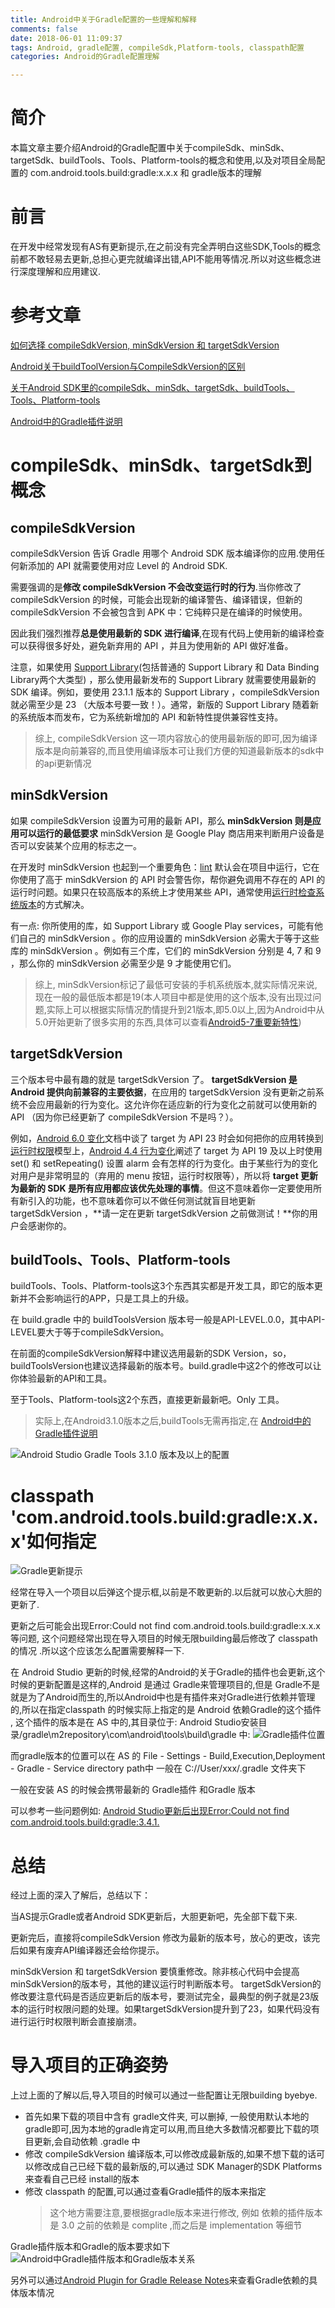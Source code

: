 ```yaml
---
title: Android中关于Gradle配置的一些理解和解释
comments: false
date: 2018-06-01 11:09:37
tags: Android, gradle配置, compileSdk,Platform-tools, classpath配置
categories: Android的Gradle配置理解

---
```


# 简介 #

本篇文章主要介绍Android的Gradle配置中关于compileSdk、minSdk、targetSdk、buildTools、Tools、Platform-tools的概念和使用,以及对项目全局配置的 com.android.tools.build:gradle:x.x.x 和 gradle版本的理解

<!-- more -->

# 前言 #

在开发中经常发现有AS有更新提示,在之前没有完全弄明白这些SDK,Tools的概念前都不敢轻易去更新,总担心更完就编译出错,API不能用等情况.所以对这些概念进行深度理解和应用建议.

# 参考文章 #

[如何选择 compileSdkVersion, minSdkVersion 和 targetSdkVersion](https://chinagdg.org/2016/01/picking-your-compilesdkversion-minsdkversion-targetsdkversion/ "如何选择 compileSdkVersion, minSdkVersion 和 targetSdkVersion")

[Android关于buildToolVersion与CompileSdkVersion的区别](https://blog.csdn.net/mooreliu/article/details/47167473)

[关于Android SDK里的compileSdk、minSdk、targetSdk、buildTools、Tools、Platform-tools](https://www.jianshu.com/p/ff3aa298e21b)

[Android中的Gradle插件说明](https://developer.android.com/studio/releases/gradle-plugin#revisions)

# compileSdk、minSdk、targetSdk到概念 #

## compileSdkVersion ##

compileSdkVersion 告诉 Gradle 用哪个 Android SDK 版本编译你的应用.使用任何新添加的 API 就需要使用对应 Level 的 Android SDK.

需要强调的是**修改 compileSdkVersion 不会改变运行时的行为**.当你修改了 compileSdkVersion 的时候，可能会出现新的编译警告、编译错误，但新的 compileSdkVersion 不会被包含到 APK 中：它纯粹只是在编译的时候使用。

因此我们强烈推荐**总是使用最新的 SDK 进行编译**,在现有代码上使用新的编译检查可以获得很多好处，避免新弃用的 API ，并且为使用新的 API 做好准备。

注意，如果使用 [Support Library](https://developer.android.com/topic/libraries/)(包括普通的 Support Library 和 Data Binding Library两个大类型) ，那么使用最新发布的 Support Library 就需要使用最新的 SDK 编译。例如，要使用 23.1.1 版本的 Support Library ，compileSdkVersion 就必需至少是 23 （大版本号要一致！）。通常，新版的 Support Library 随着新的系统版本而发布，它为系统新增加的 API 和新特性提供兼容性支持。

>综上, compileSdkVersion 这一项内容放心的使用最新版的即可,因为编译版本是向前兼容的,而且使用编译版本可让我们方便的知道最新版本的sdk中的api更新情况

## minSdkVersion ##

如果 compileSdkVersion 设置为可用的最新 API，那么 **minSdkVersion 则是应用可以运行的最低要求** minSdkVersion 是 Google Play 商店用来判断用户设备是否可以安装某个应用的标志之一。

在开发时 minSdkVersion 也起到一个重要角色：[lint](https://developer.android.com/studio/write/lint?utm_campaign=adp_series_sdkversion_010616) 默认会在项目中运行，它在你使用了高于 minSdkVersion 的 API 时会警告你，帮你避免调用不存在的 API 的运行时问题。如果只在较高版本的系统上才使用某些 API，通常使用[运行时检查系统版本](https://developer.android.com/training/basics/supporting-devices/platforms?utm_campaign=adp_series_sdkversion_010616)的方式解决。

有一点: 你所使用的库，如 Support Library 或 Google Play services，可能有他们自己的 minSdkVersion 。你的应用设置的 minSdkVersion 必需大于等于这些库的 minSdkVersion 。例如有三个库，它们的 minSdkVersion 分别是 4, 7 和 9 ，那么你的 minSdkVersion 必需至少是 9 才能使用它们。

>综上, minSdkVersion标记了最低可安装的手机系统版本,就实际情况来说,现在一般的最低版本都是19(本人项目中都是使用的这个版本,没有出现过问题,实际上可以根据实际情况酌情提升到21版本,即5.0以上,因为Android中从5.0开始更新了很多实用的东西,具体可以查看[Android5-7重要新特性](https://zhaozehui.cn/2018/05/21/Android5-7%E9%87%8D%E8%A6%81%E6%96%B0%E7%89%B9%E6%80%A7/))

## targetSdkVersion ##

三个版本号中最有趣的就是 targetSdkVersion 了。 **targetSdkVersion 是 Android 提供向前兼容的主要依据**，在应用的 targetSdkVersion 没有更新之前系统不会应用最新的行为变化。这允许你在适应新的行为变化之前就可以使用新的 API （因为你已经更新了 compileSdkVersion 不是吗？）。

例如，[Android 6.0 变化](https://developer.android.com/about/versions/marshmallow/android-6.0-changes?utm_campaign=adp_series_sdkversion_010616)文档中谈了 target 为 API 23 时会如何把你的应用转换到[运行时权限](https://link.juejin.im/?target=http://android-developers.blogspot.com/2015/08/building-better-apps-with-runtime.html?utm_campaign=adp_series_sdkversion_010616&amp;utm_source=medium&amp;utm_medium=blog)模型上，[Android 4.4 行为变化](https://developer.android.com/about/versions/android-4.4?utm_campaign=adp_series_sdkversion_010616)阐述了 target 为 API 19 及以上时使用 set() 和 setRepeating() 设置 alarm 会有怎样的行为变化。由于某些行为的变化对用户是非常明显的（弃用的 menu 按钮，运行时权限等），所以将 **target 更新为最新的 SDK 是所有应用都应该优先处理的事情**。但这不意味着你一定要使用所有新引入的功能，也不意味着你可以不做任何测试就盲目地更新 targetSdkVersion ，**请一定在更新 targetSdkVersion 之前做测试！**你的用户会感谢你的。

## buildTools、Tools、Platform-tools ##

buildTools、Tools、Platform-tools这3个东西其实都是开发工具，即它的版本更新并不会影响运行的APP，只是工具上的升级。

在 build.gradle 中的 buildToolsVersion 版本号一般是API-LEVEL.0.0，其中API-LEVEL要大于等于compileSdkVersion。

在前面的compileSdkVersion解释中建议选用最新的SDK Version，so，buildToolsVersion也建议选择最新的版本号。build.gradle中这2个的修改可以让你体验最新的API和工具。

至于Tools、Platform-tools这2个东西，直接更新最新吧。Only 工具。

> 实际上,在Android3.1.0版本之后,buildTools无需再指定,在 [Android中的Gradle插件说明](https://developer.android.com/studio/releases/gradle-plugin#revisions) 

![Android Studio Gradle Tools 3.1.0 版本及以上的配置](http://zhaozehui.cn/images/blogiamges/image_10.png "Android Studio Gradle Tools 3.1.0 版本及以上的配置")

# classpath 'com.android.tools.build:gradle:x.x.x'如何指定 #

![](http://zhaozehui.cn/images/blogiamges/image_11.png "Gradle更新提示")

经常在导入一个项目以后弹这个提示框,以前是不敢更新的.以后就可以放心大胆的更新了.

更新之后可能会出现Error:Could not find com.android.tools.build:gradle:x.x.x等问题, 这个问题经常出现在导入项目的时候无限building最后修改了 classpath 的情况 .所以这个应该怎么配置需要解释一下.

在 Android Studio 更新的时候,经常的Android的关于Gradle的插件也会更新,这个时候的更新配置是这样的,Android 是通过 Gradle来管理项目的,但是 Gradle不是就是为了Android而生的,所以Android中也是有插件来对Gradle进行依赖并管理的,所以在指定classpath 的时候实际上指定的是 Android 依赖Gradle的这个插件 , 这个插件的版本是在 AS 中的,其目录位于: Android Studio安装目录/gradle\m2repository\com\android\tools\build\gradle 中:
![](http://zhaozehui.cn/images/blogiamges/image_12.png "Gradle插件位置")

而gradle版本的位置可以在 AS 的 File - Settings - Build,Execution,Deployment - Gradle - Service directory path中
一般在 C://User/xxx/.gradle 文件夹下 

一般在安装 AS 的时候会携带最新的 Gradle插件 和Gradle 版本

可以参考一些问题例如: [Android Studio更新后出现Error:Could not find com.android.tools.build:gradle:3.4.1.](https://www.jianshu.com/p/a4bf2c5969e2 "classpath更新后可能出现找不到的情况")

# 总结 #

经过上面的深入了解后，总结以下：

当AS提示Gradle或者Android SDK更新后，大胆更新吧，先全部下载下来.

更新完后，直接将compileSdkVersion 修改为最新的版本号，放心的更改，该完后如果有废弃API编译器还会给你提示。

minSdkVersion 和 targetSdkVersion 要慎重修改。除非核心代码中会提高minSdkVersion的版本号，其他的建议运行时判断版本号。
targetSdkVersion的修改要注意代码是否适应更新后的版本号，要测试完全，最典型的例子就是23版本的运行时权限问题的处理。如果targetSdkVersion提升到了23，如果代码没有进行运行时权限判断会直接崩溃。

# 导入项目的正确姿势 #

上过上面的了解以后,导入项目的时候可以通过一些配置让无限building byebye.

- 首先如果下载的项目中含有 gradle文件夹, 可以删掉, 一般使用默认本地的gradle即可,因为本地的gradle肯定可以用,而且绝大多数情况都要比下载的项目更新,会自动依赖 .gradle 中
- 修改 compileSdkVersion 编译版本,可以修改成最新版的,如果不想下载的话可以修改成自己已经下载的最新版的,可以通过 SDK Manager的SDK Platforms来查看自己已经 install的版本
- 修改 classpath 的配置,可以通过查看Gradle插件的版本来指定
    >这个地方需要注意,要根据gradle版本来进行修改, 例如 依赖的插件版本是 3.0 之前的依赖是 complite ,而之后是 implementation 等细节

Gradle插件版本和Gradle的版本要求如下
![](http://zhaozehui.cn/images/blogiamges/image_13.png "Android中Gradle插件版本和Gradle版本关系")

另外可以通过[Android Plugin for Gradle Release Notes](https://developer.android.com/studio/releases/gradle-plugin)来查看Gradle依赖的具体版本情况















